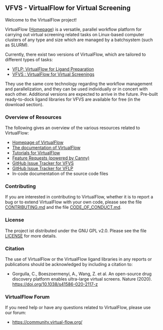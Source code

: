 ## VFVS - VirtualFlow for Virtual Screening



Welcome to the VirtualFlow project!

VirtualFlow ([Homepage](https://virtual-flow.org/)) is a versatile, parallel workflow platform for carrying out virtual screening related tasks on Linux-based computer clusters of any type and size which are managed by a batchsystem (such as SLURM). 

Currently, there exist two versions of VirtualFlow, which are tailored to different types of tasks:

- [VFLP: VirtualFlow for Ligand Preparation](https://github.com/VirtualFlow/VFLP)
- [VFVS : VirtualFlow for Virtual Screenings](https://github.com/VirtualFlow/VFVS)

They use the same core technology regarding the workflow management and parallelization, and they can be used individually or in concert with each other. Additional versions are expected to arrive in the future. Pre-built ready-to-dock ligand libraries for VFVS are available for free (in the download section). 



### Overview of Resources

The following gives an overview of the various resources related to VirtualFlow:

- [Homepage of VirtualFlow](https://virtual-flow.org/)
- [The documentation of VirtualFlow](https://docs.virtual-flow.org/documentation/-LdE8RH9UN4HKpckqkX3/)
- [Tutorials for VirtualFlow](https://virtual-flow.org/tutorials)
- [Feature Requests (powered by Canny)](http://feedback.virtual-flow.org/feature-requests)
- [GitHub Issue Tracker for VFVS](https://github.com/VirtualFlow/VFVS/issues)
- [GitHub Issue Tracker for VFLP](https://github.com/VirtualFlow/VFLP/issues)
- In-code documentation of the source code files


### Contributing

If you are interested in contributing to VirtualFlow, whether it is to report a bug or to extend VirtualFlow with your own code, please see the file [CONTRIBUTING.md](CONTRIBUTING.md) and the file [CODE_OF_CONDUCT.md](CODE_OF_CONDUCT.md).



### License

The project ist distributed under the GNU GPL v2.0. Please see the file [LICENSE](LICENSE) for more details. 


### Citation

The use of VirtualFlow or the VirtualFlow ligand libraries in any reports or publications should be acknowledged by including a citation to:

- Gorgulla, C., Boeszoermenyi, A., Wang, Z. et al. An open-source drug discovery platform enables ultra-large virtual screens. Nature (2020). https://doi.org/10.1038/s41586-020-2117-z


### VirtualFlow Forum

If you need help or have any questions related to VirtualFlow, please use our forum: 

* https://community.virtual-flow.org/
